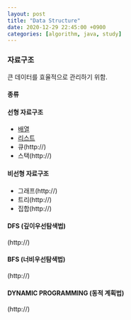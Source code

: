 ```yaml
---
layout: post
title: "Data Structure"
date: 2020-12-29 22:45:00 +0900
categories: [algorithm, java, study]
---
```


### 자료구조

큰 데이터를 효율적으로 관리하기 위함.<br>

#### 종류

#### 선형 자료구조

- [배열](https://jaeeunzzang.github.io/algorithm/java/study/2020/12/29/array.html)
- [리스트](https://jaeeunzzang.github.io/algorithm/java/study/2020/12/30/list.html)
- 큐(http://)
- 스택(http://)

#### 비선형 자료구조

- 그래프(http://)
- 트리(http://)
- 집합(http://)

#### DFS (깊이우선탐색법)

(http://)

#### BFS (너비우선탐색법)

(http://)

#### DYNAMIC PROGRAMMING (동적 계획법)

(http://)
